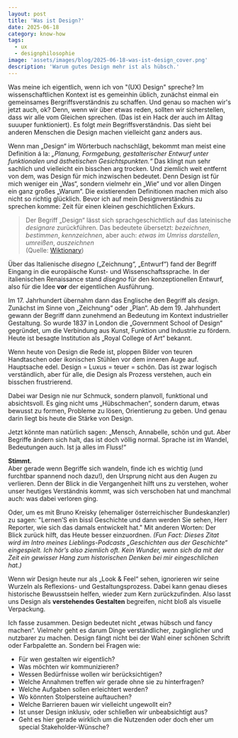 ```yaml
---
layout: post
title: 'Was ist Design?'
date: 2025-06-18
category: know-how
tags:
  - ux
  - designphilosophie
image: 'assets/images/blog/2025-06-18-was-ist-design_cover.png'
description: 'Warum gutes Design mehr ist als hübsch.'
---
```


Was meine ich eigentlich, wenn ich von "(UX) Design" spreche? Im wissenschaftlichen Kontext ist es gemeinhin üblich, zunächst einmal ein gemeinsames Bergriffsverständnis zu schaffen. Und genau so machen wir's jetzt auch, ok? Denn, wenn wir über etwas reden, sollten wir sicherstellen, dass wir alle vom Gleichen sprechen. (Das ist ein Hack der auch im Alltag suuuper funktioniert). Es folgt _mein_ Begriffsverständnis. Das sieht bei anderen Menschen die Design machen vielleicht ganz anders aus.

Wenn man „Design“ im Wörterbuch nachschlägt, bekommt man meist eine Definition á la: _„Planung, Formgebung, gestalterischer Entwurf unter funktionalen und ästhetischen Gesichtspunkten.“_
Das klingt nun sehr sachlich und vielleicht ein bisschen arg trocken. Und ziemlich weit entfernt von dem, was Design für mich inzwischen bedeutet. Denn Design ist für mich weniger ein „Was“, sondern vielmehr ein „Wie“ und vor allen Dingen ein ganz großes „Warum“. Die existierenden Definitionen machen mich also nicht so richtig glücklich. Bevor ich auf mein Designverständnis zu sprechen komme: Zeit für einen kleinen geschichtlichen Exkurs.

> Der Begriff „Design“ lässt sich sprachgeschichtlich auf das lateinische _designare_ zurückführen. Das bedeutete übersetzt: _bezeichnen_, _bestimmen_, _kennzeichnen_, aber auch: _etwas im Umriss darstellen_, _umreißen_, _auszeichnen_  
> (Quelle: [Wiktionary](https://de.wiktionary.org/wiki/designare))

Über das Italienische _disegno_ („Zeichnung“, „Entwurf“) fand der Begriff Eingang in die europäische Kunst- und Wissenschaftssprache. In der italienischen Renaissance stand _disegno_ für den konzeptionellen Entwurf, also für die Idee **vor** der eigentlichen Ausführung.

Im 17. Jahrhundert übernahm dann das Englische den Begriff als _design_. Zunächst im Sinne von „Zeichnung“ oder „Plan“. Ab dem 19. Jahrhundert gewann der Begriff dann zunehmend an Bedeutung im Kontext industrieller Gestaltung. So wurde 1837 in London die „Government School of Design“ gegründet, um die Verbindung aus Kunst, Funktion und Industrie zu fördern. Heute ist besagte Institution als „Royal College of Art“ bekannt.

Wenn heute von Design die Rede ist, ploppen Bilder von teuren Handtaschen oder ikonischen Stühlen vor dem inneren Auge auf. Hauptsache edel. Design = Luxus = teuer = schön. Das ist zwar logisch verständlich, aber für alle, die Design als Prozess verstehen, auch ein bisschen frustrierend.

Dabei war Design nie nur Schmuck, sondern planvoll, funktional und absichtsvoll. Es ging nicht ums „Hübschmachen“, sondern darum, etwas bewusst zu formen, Probleme zu lösen, Orientierung zu geben. Und genau darin liegt bis heute die Stärke von Design.

Jetzt könnte man natürlich sagen: „Mensch, Annabelle, schön und gut. Aber Begriffe ändern sich halt, das ist doch völlig normal. Sprache ist im Wandel, Bedeutungen auch. Ist ja alles im Fluss!“

**Stimmt.**  
Aber gerade wenn Begriffe sich wandeln, finde ich es wichtig (und furchtbar spannend noch dazu!), den Ursprung nicht aus den Augen zu verlieren. Denn der Blick in die Vergangenheit hilft uns zu verstehen, woher unser heutiges Verständnis kommt, was sich verschoben hat und manchmal auch: was dabei verloren ging.

Oder, um es mit Bruno Kreisky (ehemaliger österreichischer Bundeskanzler) zu sagen: "Lernen’S ein bissl Geschichte und dann werden Sie sehen, Herr Reporter, wie sich das damals entwickelt hat."
Mit anderen Worten: Der Blick zurück hilft, das Heute besser einzuordnen. _(Fun Fact: Dieses Zitat wird im Intro meines Lieblings-Podcasts „Geschichten aus der Geschichte“ eingespielt. Ich hör’s also ziemlich oft. Kein Wunder, wenn sich da mit der Zeit ein gewisser Hang zum historischen Denken bei mir eingeschlichen hat.)_

Wenn wir Design heute nur als „Look & Feel“ sehen, ignorieren wir seine Wurzeln als Reflexions- und Gestaltungsprozess. Dabei kann genau dieses historische Bewusstsein helfen, wieder zum Kern zurückzufinden. Also lasst uns Design als **verstehendes Gestalten** begreifen, nicht bloß als visuelle Verpackung.

Ich fasse zusammen. Design bedeutet nicht „etwas hübsch und fancy machen“. Vielmehr geht es darum Dinge verständlicher, zugänglicher und nutzbarer zu machen. Design fängt nicht bei der Wahl einer schönen Schrift oder Farbpalette an. Sondern bei Fragen wie:

- Für wen gestalten wir eigentlich?
- Was möchten wir kommunizieren?
- Wessen Bedürfnisse wollen wir berücksichtigen?
- Welche Annahmen treffen wir gerade ohne sie zu hinterfragen?
- Welche Aufgaben sollen erleichtert werden?
- Wo könnten Stolpersteine auftauchen?
- Welche Barrieren bauen wir vielleicht ungewollt ein?
- Ist unser Design inklusiv, oder schließen wir unbeabsichtigt aus?
- Geht es hier gerade wirklich um die Nutzenden oder doch eher um special Stakeholder-Wünsche?
